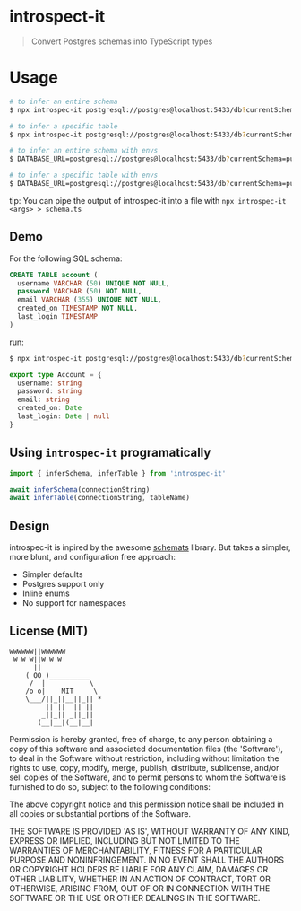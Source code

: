 # introspect-it

> Convert Postgres schemas into TypeScript types

# Usage

```bash
# to infer an entire schema
$ npx introspec-it postgresql://postgres@localhost:5433/db?currentSchema=public

# to infer a specific table
$ npx introspec-it postgresql://postgres@localhost:5433/db?currentSchema=public table_name

# to infer an entire schema with envs
$ DATABASE_URL=postgresql://postgres@localhost:5433/db?currentSchema=public npx introspec-it

# to infer a specific table with envs
$ DATABASE_URL=postgresql://postgres@localhost:5433/db?currentSchema=public TABLE_NAME=table_name npx introspec-it
```

tip: You can pipe the output of introspec-it into a file with `npx introspec-it <args> > schema.ts`

## Demo

For the following SQL schema:

```sql
CREATE TABLE account (
  username VARCHAR (50) UNIQUE NOT NULL,
  password VARCHAR (50) NOT NULL,
  email VARCHAR (355) UNIQUE NOT NULL,
  created_on TIMESTAMP NOT NULL,
  last_login TIMESTAMP
)
```

run:

```bash
$ npx introspec-it postgresql://postgres@localhost:5433/db?currentSchema=public
```

```typescript
export type Account = {
  username: string
  password: string
  email: string
  created_on: Date
  last_login: Date | null
}
```

## Using `introspec-it` programatically

```typescript
import { inferSchema, inferTable } from 'introspec-it'

await inferSchema(connectionString)
await inferTable(connectionString, tableName)
```

## Design

introspec-it is inpired by the awesome [schemats](https://github.com/SweetIQ/schemats) library.
But takes a simpler, more blunt, and configuration free approach:

- Simpler defaults
- Postgres support only
- Inline enums
- No support for namespaces

## License (MIT)

```
WWWWWW||WWWWWW
 W W W||W W W
      ||
    ( OO )__________
     /  |           \
    /o o|    MIT     \
    \___/||_||__||_|| *
         || ||  || ||
        _||_|| _||_||
       (__|__|(__|__|
```

Permission is hereby granted, free of charge, to any person obtaining a copy of this software and associated documentation files (the 'Software'), to deal in the Software without restriction, including without limitation the rights to use, copy, modify, merge, publish, distribute, sublicense, and/or sell copies of the Software, and to permit persons to whom the Software is furnished to do so, subject to the following conditions:

The above copyright notice and this permission notice shall be included in all copies or substantial portions of the Software.

THE SOFTWARE IS PROVIDED 'AS IS', WITHOUT WARRANTY OF ANY KIND, EXPRESS OR IMPLIED, INCLUDING BUT NOT LIMITED TO THE WARRANTIES OF MERCHANTABILITY, FITNESS FOR A PARTICULAR PURPOSE AND NONINFRINGEMENT. IN NO EVENT SHALL THE AUTHORS OR COPYRIGHT HOLDERS BE LIABLE FOR ANY CLAIM, DAMAGES OR OTHER LIABILITY, WHETHER IN AN ACTION OF CONTRACT, TORT OR OTHERWISE, ARISING FROM, OUT OF OR IN CONNECTION WITH THE SOFTWARE OR THE USE OR OTHER DEALINGS IN THE SOFTWARE.
